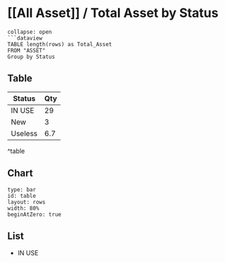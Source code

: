 # [[All Asset]] / Total Asset by Status

```ad-Dataview
collapse: open
```dataview 
TABLE length(rows) as Total_Asset
FROM "ASSET" 
Group by Status
```




## Table
| Status  | Qty |
| ------- | --- |
| IN USE  | 29  |
| New     | 3   |
| Useless | 6.7 |
^table

## Chart
```chart  
type: bar  
id: table  
layout: rows  
width: 80%  
beginAtZero: true  
```

## List
- IN USE

